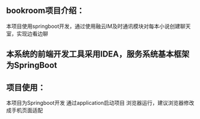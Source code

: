 ## bookroom项目介绍：
本项目使用springboot开发，通过使用融云IM及时通讯模块对每本小说创建聊天室，实现边看边聊

## 本系统的前端开发工具采用IDEA，服务系统基本框架为SpringBoot

## 项目使用：
本项目为Springboot开发
通过application启动项目
浏览器运行，建议浏览器修改成手机页面适配
